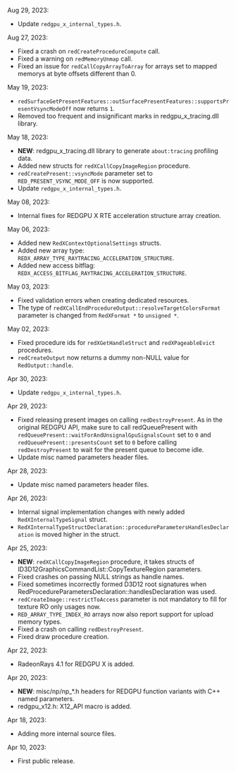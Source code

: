 Aug 29, 2023:

  * Update `redgpu_x_internal_types.h`.

Aug 27, 2023:

  * Fixed a crash on `redCreateProcedureCompute` call.
  * Fixed a warning on `redMemoryUnmap` call.
  * Fixed an issue for `redCallCopyArrayToArray` for arrays set to mapped memorys at byte offsets different than 0.

May 19, 2023:

  * `redSurfaceGetPresentFeatures::outSurfacePresentFeatures::supportsPresentVsyncModeOff` now returns `1`.
  * Removed too frequent and insignificant marks in redgpu_x_tracing.dll library.

May 18, 2023:

  * **NEW**: redgpu_x_tracing.dll library to generate `about:tracing` profiling data.
  * Added new structs for `redXCallCopyImageRegion` procedure.
  * `redCreatePresent::vsyncMode` parameter set to `RED_PRESENT_VSYNC_MODE_OFF` is now supported.
  * Update `redgpu_x_internal_types.h`.

May 08, 2023:

  * Internal fixes for REDGPU X RTE acceleration structure array creation.

May 06, 2023:

  * Added new `RedXContextOptionalSettings` structs.
  * Added new array type: `REDX_ARRAY_TYPE_RAYTRACING_ACCELERATION_STRUCTURE`.
  * Added new access bitflag: `REDX_ACCESS_BITFLAG_RAYTRACING_ACCELERATION_STRUCTURE`.

May 03, 2023:

  * Fixed validation errors when creating dedicated resources.
  * The type of `redXCallEndProcedureOutput::resolveTargetColorsFormat` parameter is changed from `RedXFormat *` to `unsigned *`.

May 02, 2023:

  * Fixed procedure ids for `redXGetHandleStruct` and `redXPageableEvict` procedures.
  * `redCreateOutput` now returns a dummy non-NULL value for `RedOutput::handle`.

Apr 30, 2023:

  * Update `redgpu_x_internal_types.h`.

Apr 29, 2023:

  * Fixed releasing present images on calling `redDestroyPresent`. As in the original REDGPU API, make sure to call redQueuePresent with `redQueuePresent::waitForAndUnsignalGpuSignalsCount` set to `0` and `redQueuePresent::presentsCount` set to `0` before calling `redDestroyPresent` to wait for the present queue to become idle.
  * Update misc named parameters header files.

Apr 28, 2023:

  * Update misc named parameters header files.

Apr 26, 2023:

  * Internal signal implementation changes with newly added `RedXInternalTypeSignal` struct.
  * `RedXInternalTypeStructDeclaration::procedureParametersHandlesDeclaration` is moved higher in the struct.

Apr 25, 2023:

  * **NEW**: `redXCallCopyImageRegion` procedure, it takes structs of ID3D12GraphicsCommandList::CopyTextureRegion parameters.
  * Fixed crashes on passing NULL strings as handle names.
  * Fixed sometimes incorrectly formed D3D12 root signatures when RedProcedureParametersDeclaration::handlesDeclaration was used.
  * `redCreateImage::restrictToAccess` parameter is not mandatory to fill for texture RO only usages now.
  * `RED_ARRAY_TYPE_INDEX_RO` arrays now also report support for upload memory types.
  * Fixed a crash on calling `redDestroyPresent`.
  * Fixed draw procedure creation.

Apr 22, 2023:

  * RadeonRays 4.1 for REDGPU X is added.

Apr 20, 2023:

  * **NEW**: misc/np/np_*.h headers for REDGPU function variants with C++ named parameters.
  * redgpu_x12.h: X12_API macro is added.

Apr 18, 2023:

  * Adding more internal source files.

Apr 10, 2023:

  * First public release.
